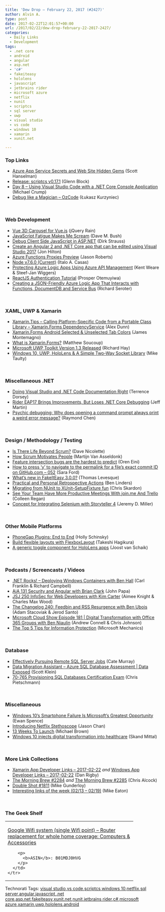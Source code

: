 ```yaml
---
title: 'Dew Drop – February 22, 2017 (#2427)'
author: Alvin A.
type: post
date: 2017-02-22T12:01:57+00:00
url: /2017/02/22/dew-drop-february-22-2017-2427/
categories:
  - Daily Links
  - Development
tags:
  - .net core
  - android
  - angular
  - asp.net
  - 'c#'
  - fakeiteasy
  - hololens
  - javascript
  - jetbrains rider
  - microsoft azure
  - netflix
  - nunit
  - scriptcs
  - sql server
  - uwp
  - visual studio
  - vs code
  - windows 10
  - xamarin
  - xunit.net

---
```

### <a name="top"></a>Top Links

  * <a href="http://feeds.hanselman.com/~/273608108/0/scotthanselman~Azure-App-Service-Secrets-and-Web-Site-Hidden-Gems.aspx" target="_blank">Azure App Service Secrets and Web Site Hidden Gems</a> (Scott Hanselman)
  * <a href="https://github.com/scriptcs/scriptcs/releases/tag/v0.17.1" target="_blank">Release: scriptcs v0.17.1</a> (Glenn Block)
  * <a href="http://michaelcrump.net/part8-aspnetcore/" target="_blank">Day 8 &#8211; Using Visual Studio Code with a .NET Core Console Application</a> (Michael Crump)
  * <a href="https://www.pgs-soft.com/debug-like-a-magician-ozcode/" target="_blank">Debug like a Magician &#8211; OzCode</a> (Łukasz Kurzyniec)

&nbsp;

### <a name="web"></a>Web Development

  * <a href="http://feedproxy.google.com/~r/Jqueryrain/~3/WJ0LvtaIv44/" target="_blank">Vue 3D Carousel for Vue.js</a> (jQuery Rain)
  * <a href="https://blog.dmbcllc.com/javascript-fatigue-makes-me-scream/" target="_blank">JavaScript Fatigue Makes Me Scream</a> (Dave M. Bush)
  * <a href="http://dirkstrauss.com/debug-client-side-javascript-asp-net/" target="_blank">Debug Client Side JavaScript in ASP.NET</a> (Dirk Strauss)
  * <a href="https://jonhilton.net/2017/02/21/create-a-vs2017-angular-2-and-net-core-site-using-the-command-line/" target="_blank">Create an Angular 2 and .NET Core app that can be edited using Visual Studio 2017</a> (Jon Hilton)
  * <a href="http://dontcodetired.com/blog/post/Azure-Functions-Proxies-Preview" target="_blank">Azure Functions Proxies Preview</a> (Jason Roberts)
  * <a href="https://nodejs.org/en/blog/release/v7.6.0" target="_blank">Node v7.6.0 (Current)</a> (Italo A. Casas)
  * <a href="https://blogs.msdn.microsoft.com/mvpawardprogram/2017/02/21/protecting-azure-logic-apps/" target="_blank">Protecting Azure Logic Apps Using Azure API Management</a> (Kent Weare & Steef-Jan Wiggers)
  * <a href="https://auth0.com/blog/reactjs-authentication-tutorial/" target="_blank">ReactJS Authentication Tutorial</a> (Prosper Otemuyiwa)
  * <a href="https://seroter.wordpress.com/2017/02/21/creating-a-json-friendly-azure-logic-app-that-interacts-with-functions-documentdb-and-service-bus/" target="_blank">Creating a JSON-Friendly Azure Logic App That Interacts with Functions, DocumentDB and Service Bus</a> (Richard Seroter)

&nbsp;

### <a name="silverlight"></a>XAML, UWP & Xamarin

  * <a href="https://alexdunn.org/2017/02/21/xamarin-tips-calling-platform-specific-code-from-a-portable-class-library-xamarin-forms-dependencyservice/" target="_blank">Xamarin.Tips – Calling Platform-Specific Code from a Portable Class Library – Xamarin.Forms DependencyService</a> (Alex Dunn)
  * <a href="http://motzcod.es/post/157544468267" target="_blank">Xamarin.Forms Android Selected & Unselected Tab Colors</a> (James Montemagno)
  * <a href="http://developer.telerik.com/topics/mobile-development/what-is-xamarin-forms/" target="_blank">What is Xamarin.Forms?</a> (Matthew Soucoup)
  * <a href="http://devproconnections.com/windows-development/microsoft-uwp-toolkit-version-13-released" target="_blank">Microsoft UWP Toolkit Version 1.3 Released</a> (Richard Hay)
  * <a href="http://feedproxy.google.com/~r/mtaulty/~3/Jevm9mChm7s/" target="_blank">Windows 10, UWP, HoloLens & A Simple Two-Way Socket Library</a> (Mike Taulty)

&nbsp;

### <a name="dotnet"></a>Miscellaneous .NET

  * <a href="https://visualstudiomagazine.com/articles/2017/02/21/vs-dotnet-code-documentation-tools-roundup.aspx" target="_blank">Doing Visual Studio and .NET Code Documentation Right</a> (Terrence Dorsey)
  * <a href="http://www.infoq.com/news/2017/02/rider-eap17?utm_campaign=infoq_content&utm_source=infoq&utm_medium=feed&utm_term=global" target="_blank">Rider EAP17 Brings Improvements, But Loses .NET Core Debugging</a> (Jeff Martin)
  * <a href="https://blogs.msdn.microsoft.com/oldnewthing/20170221-00/?p=95515" target="_blank">Psychic debugging: Why does opening a command prompt always print a weird error message?</a> (Raymond Chen)

&nbsp;

### <a name="design"></a>Design / Methodology / Testing

  * <a href="http://feedproxy.google.com/~r/LeadingAgile/~3/_a1hrS2DliE/" target="_blank">Is There Life Beyond Scrum?</a> (Dave Nicolette)
  * <a href="https://dzone.com/articles/how-scrum-motivates-people?utm_medium=feed&utm_source=feedpress.me&utm_campaign=Feed%3A+dzone%2Fagile" target="_blank">How Scrum Motivates People</a> (Martijn Van Asseldonk)
  * <a href="http://feedproxy.google.com/~r/AyendeRahien/~3/OzC19lmkTNQ/feature-intersection-bugs-are-the-hardest-to-predict" target="_blank">Feature intersection bugs are the hardest to predict</a> (Oren Eini)
  * <a href="https://saraford.net/2017/02/21/how-to-press-y-to-navigate-to-the-permalink-for-a-files-exact-commit-id-on-github-com-052/" target="_blank">How to press ‘y’ to navigate to the permalink for a file’s exact commit ID on GitHub.com – 052</a> (Sara Ford)
  * <a href="http://www.thomaslevesque.com/2017/02/20/whats-new-in-fakeiteasy-3-0-0/" target="_blank">What’s new in FakeItEasy 3.0.0?</a> (Thomas Levesque)
  * <a href="https://www.benlinders.com/2017/practical-and-personal-retrospective-actions/" target="_blank">Practical and Personal Retrospective Actions</a> (Ben Linders)
  * <a href="http://feedproxy.google.com/~r/geekswithblogs/~3/8DRyWvgJM0A/migrating-from-nunit-to-xunitndashsetupfixture-fun.aspx" target="_blank">Migrating from NUnit to XUnit–SetupFixture fun</a> (Chris Skardon)
  * <a href="http://blog.trello.com/more-productive-meetings-with-trello-join-me-power-up" target="_blank">See Your Team Have More Productive Meetings With join.me And Trello</a> (Colleen Regan)
  * <a href="https://jeremydmiller.com/2017/02/21/concept-for-integrating-selenium-with-storyteller-4/" target="_blank">Concept for Integrating Selenium with Storyteller 4</a> (Jeremy D. Miller)

&nbsp;

### <a name="mobile"></a>Other Mobile Platforms

  * <a href="http://devgirl.org/2017/02/22/phonegap-plugins-end-to-end/" target="_blank">PhoneGap Plugins: End to End</a> (Holly Schinsky)
  * <a href="http://feedproxy.google.com/~r/blogspot/hsDu/~3/q7MN8qnPQbI/build-flexible-layouts-with.html" target="_blank">Build flexible layouts with FlexboxLayout</a> (Takeshi Hagikura)
  * <a href="http://feedproxy.google.com/~r/blogspot/dotnetbyexample/~3/su2FSkyGD0o/a-generic-toggle-component-for-hololens.html" target="_blank">A generic toggle component for HoloLens apps</a> (Joost van Schaik)

&nbsp;

### <a name="podcasts"></a>Podcasts / Screencasts / Videos

  * <a href="http://www.dotnetrocks.com/default.aspx?ShowNum=1417" target="_blank">.NET Rocks! &#8211; Deploying Windows Containers with Ben Hall</a> (Carl Franklin & Richard Campbell)
  * <a href="https://devchat.tv/adv-in-angular/aia-131-security-and-angular-with-brian-clark" target="_blank">AiA 131 Security and Angular with Brian Clark</a> (John Papa)
  * <a href="https://devchat.tv/js-jabber/jsj-250-infosec-for-web-developers-with-kim-carter" target="_blank">JSJ 250 InfoSec for Web Developers with Kim Carter</a> (Aimee Knight & Charles Max Wood)
  * <a href="https://changelog.com/podcast/240" target="_blank">The Changelog 240: Feedbin and RSS Resurgence with Ben Ubois</a> (Adam Stacoviak & Jerod Santo)
  * <a href="http://feeds.microsoftcloudshow.com/~r/microsoftcloudshowepisodes/~3/MPuOjfpmzUk/181-digital-transformation-with-office-365-groups-with-ben-niaulin" target="_blank">Microsoft Cloud Show Episode 181 | Digital Transformation with Office 365 Groups with Ben Niaulin</a> (Andrew Connell & Chris Johnson)
  * <a href="http://www.youtube.com/watch?v=GWcnZFMPcnE" target="_blank">The Top 5 Tips for Information Protection</a> (Microsoft Mechanics)

&nbsp;

### <a name="sql"></a>Database

  * <a href="http://feedproxy.google.com/~r/MSSQLTips-LatestSqlServerTips/~3/lVUpxSJWpH8/tip.asp" target="_blank">Effectively Pursuing Remote SQL Server Jobs</a> (Cate Murray)
  * <a href="https://channel9.msdn.com/Shows/Data-Exposed/Data-Migration-Assistant-Adding-SQL-Database?WT.mc_id=DX_MVP4025064" target="_blank">Data Migration Assistant &#8211; Azure SQL Database Assessment | Data Exposed</a> (Scott Klein)
  * <a href="https://buildazure.com/2017/02/22/70-765-provisioning-sql-databases-certification-exam/" target="_blank">70-765 Provisioning SQL Databases Certification Exam</a> (Chris Pietschmann)

&nbsp;

### <a name="misc"></a>Miscellaneous

  * <a href="http://www.forbes.com/sites/ewanspence/2017/02/19/microsoft-windows-10-smartphone-failure/#634ab44515b1" target="_blank">Windows 10&#8217;s Smartphone Failure Is Microsoft&#8217;s Greatest Opportunity</a> (Ewan Spence)
  * <a href="http://techblog.netflix.com/2017/02/introducing-netflix-stethoscope.html" target="_blank">Introducing Netflix Stethoscope</a> (Jason Chan)
  * <a href="http://blog.incipire.com/13-weeks-to-launch/" target="_blank">13 Weeks To Launch</a> (Michael Brown)
  * <a href="http://blogs.windows.com/business/2017/02/21/windows-10-injects-digital-transformation-healthcare/?WT.mc_id=DX_MVP4025064" target="_blank">Windows 10 injects digital transformation into healthcare</a> (Skand Mittal)

&nbsp;

### <a name="links"></a>More Link Collections

  * <a href="http://allaboutxamarin.com/2017/02/xamarin-app-developer-links-2017-02-22/" target="_blank">Xamarin App Developer Links &#8211; 2017-02-22</a> _and_ <a href="http://windowsappdev.com/2017/02/windows-app-developer-links-2017-02-22/" target="_blank">Windows App Developer Links &#8211; 2017-02-22</a> (Dan Rigby)
  * <a href="http://feedproxy.google.com/~r/ReflectivePerspective/~3/sgQ2103Q5m0/" target="_blank">The Morning Brew #2284</a> _and_ <a href="http://feedproxy.google.com/~r/ReflectivePerspective/~3/NHU97UH2WCs/" target="_blank">The Morning Brew #2285</a> (Chris Alcock)
  * <a href="http://afreshcup.com/home/2017/2/21/double-shot-1811.html" target="_blank">Double Shot #1811</a> (Mike Gunderloy)
  * <a href="https://samestuffdifferentday.com/2017/02/21/interesting-links-of-the-week-0213-0226/" target="_blank">Interesting links of the week (02/13 – 02/19)</a> (Mike Eaton)

&nbsp;

### <a name="shelf"></a>The Geek Shelf

<div id="scid:7dc1bd33-94bd-46fd-a20b-0131235bcd47:e6bcff75-ad04-4fc9-b00d-20dafaca9f3f" class="wlWriterEditableSmartContent" style="float: none; padding-bottom: 0px; padding-top: 0px; padding-left: 0px; margin: 0px; display: inline; padding-right: 0px">
  <table cellspacing="0" cellpadding="2" width="400" border="0" unselectable="on">
    <tr>
      <td valign="top" width="400">
        <p>
          <a title="Google Wifi system (single Wifi point) - Router replacement for whole home coverage: Computers & Accessories" href="http://www.amazon.com/exec/obidos/ASIN/B01MDJ0HVG/amavin-20">Google Wifi system (single Wifi point) &#8211; Router replacement for whole home coverage: Computers & Accessories</a>
        </p>
        
        <p>
          <b>ASIN</b>: B01MDJ0HVG
        </p>
      </td>
    </tr>
  </table>
</div>

<div id="scid:77ECF5F8-D252-44F5-B4EB-D463C5396A79:a9590ef0-8000-4674-9157-995f3dc1b980" class="wlWriterEditableSmartContent" style="float: none; padding-bottom: 0px; padding-top: 0px; padding-left: 0px; margin: 0px; display: inline; padding-right: 0px">
  Technorati Tags: <a href="http://technorati.com/tags/visual+studio" rel="tag">visual studio</a>,<a href="http://technorati.com/tags/vs+code" rel="tag">vs code</a>,<a href="http://technorati.com/tags/scriptcs" rel="tag">scriptcs</a>,<a href="http://technorati.com/tags/windows+10" rel="tag">windows 10</a>,<a href="http://technorati.com/tags/netflix" rel="tag">netflix</a>,<a href="http://technorati.com/tags/sql+server" rel="tag">sql server</a>,<a href="http://technorati.com/tags/angular" rel="tag">angular</a>,<a href="http://technorati.com/tags/javascript" rel="tag">javascript</a>,<a href="http://technorati.com/tags/.net+core" rel="tag">.net core</a>,<a href="http://technorati.com/tags/asp.net" rel="tag">asp.net</a>,<a href="http://technorati.com/tags/fakeiteasy" rel="tag">fakeiteasy</a>,<a href="http://technorati.com/tags/xunit.net" rel="tag">xunit.net</a>,<a href="http://technorati.com/tags/nunit" rel="tag">nunit</a>,<a href="http://technorati.com/tags/jetbrains+rider" rel="tag">jetbrains rider</a>,<a href="http://technorati.com/tags/c%23" rel="tag">c#</a>,<a href="http://technorati.com/tags/microsoft+azure" rel="tag">microsoft azure</a>,<a href="http://technorati.com/tags/xamarin" rel="tag">xamarin</a>,<a href="http://technorati.com/tags/uwp" rel="tag">uwp</a>,<a href="http://technorati.com/tags/hololens" rel="tag">hololens</a>,<a href="http://technorati.com/tags/android" rel="tag">android</a>
</div>